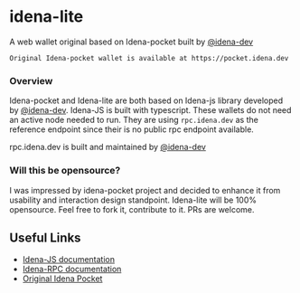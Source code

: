 # idena-lite
A web wallet original based on Idena-pocket built by [@idena-dev](https://github.com/idena-dev)

```Original Idena-pocket wallet is available at https://pocket.idena.dev```

### Overview
Idena-pocket and Idena-lite are both based on Idena-js library developed by [@idena-dev](https://github.com/idena-dev). 
Idena-JS is built with typescript.
These wallets do not need an active node needed to run. 
They are using ```rpc.idena.dev``` as the reference endpoint since their is no public rpc endpoint available.

rpc.idena.dev is built and maintained by [@idena-dev](https://github.com/idena-dev/idena-pocket)

### Will this be opensource?
I was impressed by idena-pocket project and decided to enhance it from usability and interaction design standpoint. 
Idena-lite will be 100% opensource. Feel free to fork it, contribute to it. PRs are welcome.

## Useful Links
- [Idena-JS documentation](https://www.idena.dev/idena-js/quick-start)
- [Idena-RPC documentation](https://github.com/idena-dev/idena-rpc)
- [Original Idena Pocket](https://github.com/idena-dev/idena-pocket)




